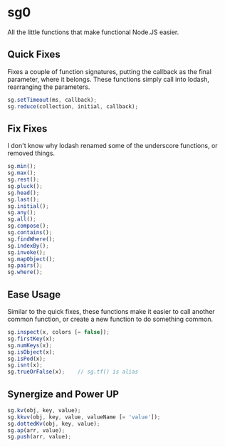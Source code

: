 # sg0

All the little functions that make functional Node.JS easier.

## Quick Fixes

Fixes a couple of function signatures, putting the callback as the final parameter,
where it belongs. These functions simply call into lodash, rearranging the parameters.

```js
sg.setTimeout(ms, callback);
sg.reduce(collection, initial, callback);
```

## Fix Fixes

I don't know why lodash renamed some of the underscore functions, or removed things.

```js
sg.min();
sg.max();
sg.rest();
sg.pluck();
sg.head();
sg.last();
sg.initial();
sg.any();
sg.all();
sg.compose();
sg.contains();
sg.findWhere();
sg.indexBy();
sg.invoke();
sg.mapObject();
sg.pairs();
sg.where();
```

## Ease Usage

Similar to the quick fixes, these functions make it easier to call another common function,
or create a new function to do something common.

```js
sg.inspect(x, colors [= false]);
sg.firstKey(x);
sg.numKeys(x);
sg.isObject(x);
sg.isPod(x);
sg.isnt(x);
sg.trueOrFalse(x);    // sg.tf() is alias
```

## Synergize and Power UP

```js
sg.kv(obj, key, value);
sg.kkvv(obj, key, value, valueName [= 'value']);
sg.dottedKv(obj, key, value);
sg.ap(arr, value);
sg.push(arr, value);
```
